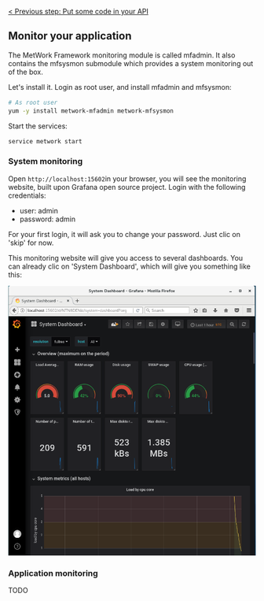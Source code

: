 [< Previous step: Put some code in your API](./3_second_api.md)

## Monitor your application

The MetWork Framework monitoring module is called mfadmin. It also contains the mfsysmon submodule which provides a system monitoring out of the box.

Let's install it. Login as root user, and install mfadmin and mfsysmon:

``` bash
# As root user
yum -y install metwork-mfadmin metwork-mfsysmon
```

Start the services:

``` bash
service metwork start
```

### System monitoring

Open `http://localhost:15602`in your browser, you will see the monitoring website, built upon Grafana open source project. Login with the following credentials:
* user: admin
* password: admin

For your first login, it will ask you to change your password. Just clic on 'skip' for now.

This monitoring website will give you access to several dashboards. You can already clic on 'System Dashboard', which will give you something like this:

![alt text](./images/mfsysmon.png "mfadmin System Dashboard")

### Application monitoring

TODO


